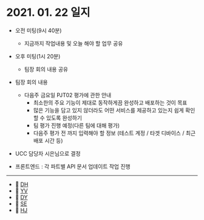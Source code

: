 # 2021. 01. 22 일지

- 오전 미팅(9시 40분)

  - 지금까지 작업내용 및 오늘 해야 할 업무 공유
- 오후 미팅(1시 20분)

  - 팀장 회의 내용 공유
- 팀장 회의 내용

  - 다음주 금요일 PJT02 평가에 관한 안내
    - 최소한의 주요 기능이 제대로 동작하게끔 완성하고 배포하는 것이 목표
    - 많은 기능을 담고 있지 않더라도 어떤 서비스를 제공하고 있는지 쉽게 확인할 수 있도록 완성하기
    - 팀 평가 진행 예정(다른 팀에 대해 평가)
    - 다음주 평가 전 까지 입력해야 할 정보 (테스트 계정 / 타겟 디바이스 / 최근 배포 시간 등)
- UCC 담당자 시은님으로 결정
- 프론트엔드 : 각 파트별 API 문서 업데이트 작업 진행

-----

* 🍟 [DH](./DH/20210122.md)
* 🍔 [YV](./YV/20210122.md)
* 🌭 [DY](./DY/20210122.md)
* 🍳 [SE](./SE/20210122.md)
* 🧀 [HJ](./HJ/20210122.md)